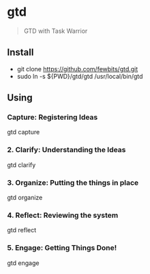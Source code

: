 # gtd

> GTD with Task Warrior

## Install

- git clone https://github.com/fewbits/gtd.git
- sudo ln -s ${PWD}/gtd/gtd /usr/local/bin/gtd

## Using

### Capture: Registering Ideas

gtd capture

### 2. Clarify: Understanding the Ideas

gtd clarify

### 3. Organize: Putting the things in place

gtd organize

### 4. Reflect: Reviewing the system

gtd reflect

### 5. Engage: Getting Things Done!

gtd engage
